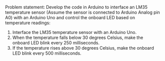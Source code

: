 Problem statement: Develop the code in Arduino to interface an LM35 temperature sensor (Assume the sensor is connected to Arduino Analog pin A0) with an Arduino Uno and control the onboard LED based on temperature readings: 
1.	Interface the LM35 temperature sensor with an Arduino Uno. 
2.	When the temperature falls below 30 degrees Celsius, make the onboard LED blink every 250 milliseconds.
3.	If the temperature rises above 30 degrees Celsius, make the onboard LED blink every 500 milliseconds.
